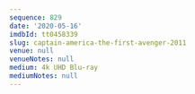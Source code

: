 ```yaml
---
sequence: 829
date: '2020-05-16'
imdbId: tt0458339
slug: captain-america-the-first-avenger-2011
venue: null
venueNotes: null
medium: 4k UHD Blu-ray
mediumNotes: null
---
```


